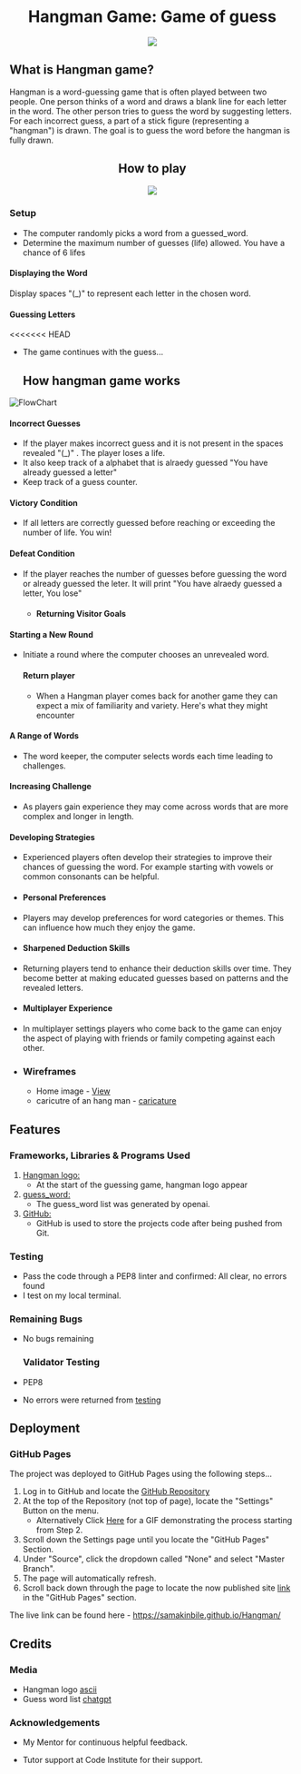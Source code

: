 <h1 align="center">Hangman Game: Game of guess</h1>

<p align="center">
<img src="hangmanimages/hangmanprofile.jpeg" />
</p>



## What is Hangman game?
Hangman is a word-guessing game that is often played between two people. One person thinks of a word and draws a blank line for each letter in the word. The other person tries to guess the word by suggesting letters. For each incorrect guess, a part of a stick figure (representing a "hangman") is drawn. The goal is to guess the word before the hangman is fully drawn.


<h2 align="center">How to play</h2>

<p align="center">
<img src="hangmanimages/Webcapture_flowchart_.jpeg" />
</p>
       


### Setup

- The computer randomly picks a word from a guessed_word.
- Determine the maximum number of guesses (life) allowed. You have a chance of 6 lifes

#### Displaying the Word

Display spaces "(\_)" to represent each letter in the chosen word.

#### Guessing Letters

<<<<<<< HEAD
- The game continues with the guess...


  ## How hangman game works
  
![FlowChart](images/Webcapture_10-12-2023_151757_.jpeg)


#### Incorrect Guesses

- If the player makes incorrect guess and it is not present in the spaces revealed "(\_)" . The player loses a life.
- It also keep track of a alphabet that is alraedy guessed "You have already guessed a letter"
- Keep track of a guess counter.

#### Victory Condition

- If all letters are correctly guessed before reaching or exceeding the number of life. You win!

#### Defeat Condition

- If the player reaches the number of guesses before guessing the word or already guessed the leter. It will print "You have alraedy guessed a letter, You lose"

  - #### Returning Visitor Goals

#### Starting a New Round

- Initiate a round where the computer chooses an unrevealed word.

  #### Return player

  - When a Hangman player comes back for another game they can expect a mix of familiarity and variety. Here's what they might encounter

#### A Range of Words

- The word keeper, the computer selects words each time leading to challenges.

#### Increasing Challenge

- As players gain experience they may come across words that are more complex and longer in length.

#### Developing Strategies

- Experienced players often develop their strategies to improve their chances of guessing the word. For example starting with vowels or common consonants can be helpful.

- #### Personal Preferences
- Players may develop preferences for word categories or themes. This can influence how much they enjoy the game.

- #### Sharpened Deduction Skills
- Returning players tend to enhance their deduction skills over time. They become better at making educated guesses based on patterns and the revealed letters.

- #### Multiplayer Experience
- In multiplayer settings players who come back to the game can enjoy the aspect of playing with friends or family competing against each other.

- ### Wireframes

  - Home image - [View](https://ascii.co.uk/)
  - caricutre of an hang man - [caricature](https://ascii.co.uk/)

## Features

### Frameworks, Libraries & Programs Used

1. [Hangman logo:](https://ascii.co.uk/art/hangman)
   - At the start of the guessing game, hangman logo appear
2. [guess_word:](https://opeanai/)
   - The guess_word list was generated by openai.
3. [GitHub:](https://github.com/)
   - GitHub is used to store the projects code after being pushed from Git.

### Testing

- Pass the code through a PEP8 linter and confirmed: All clear, no errors found
- I test on my local terminal.

### Remaining Bugs

- No bugs remaining

  ### Validator Testing

- PEP8
- No errors were returned from [testing](https://pep8ci.herokuapp.com/#)

## Deployment

### GitHub Pages

The project was deployed to GitHub Pages using the following steps...

1. Log in to GitHub and locate the [GitHub Repository](https://github.com/)
2. At the top of the Repository (not top of page), locate the "Settings" Button on the menu.
   - Alternatively Click [Here](https://raw.githubusercontent.com/) for a GIF demonstrating the process starting from Step 2.
3. Scroll down the Settings page until you locate the "GitHub Pages" Section.
4. Under "Source", click the dropdown called "None" and select "Master Branch".
5. The page will automatically refresh.
6. Scroll back down through the page to locate the now published site [link](https://github.com) in the "GitHub Pages" section.

The live link can be found here - https://samakinbile.github.io/Hangman/

## Credits

### Media

- Hangman logo [ascii ](https://ascii.co.uk)
- Guess word list [chatgpt](https://openai.com/)

### Acknowledgements

- My Mentor for continuous helpful feedback.

- Tutor support at Code Institute for their support.
